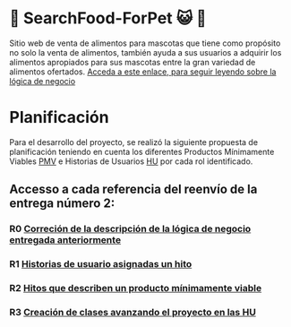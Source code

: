 # :meat_on_bone: SearchFood-ForPet :smiley_cat: :dog:

Sitio web de venta de alimentos para mascotas que tiene como propósito no solo la venta de alimentos, también ayuda a sus usuarios a adquirir los alimentos apropiados para sus mascotas entre la gran variedad de alimentos ofertados. [Acceda a este enlace, para seguir leyendo sobre la lógica de negocio](https://github.com/ccvaillant1992/SearchFood-ForPet/blob/master/docs/LógicaNegocioDelProyecto.md) 

# Planificación

Para el desarrollo del proyecto, se realizó la siguiente propuesta de planificación teniendo en cuenta los diferentes Productos Mínimamente Viables [PMV](https://github.com/ccvaillant1992/SearchFood-PetStore/blob/master/docs/PMV.md) e Historias de Usuarios [HU](https://github.com/ccvaillant1992/SearchFood-PetStore/blob/master/docs/HU.md) por cada rol identificado.


## Accesso a cada referencia del reenvío de la entrega número 2:

### R0 [Correción de la descripción de la lógica de negocio entregada anteriormente](https://github.com/ccvaillant1992/SearchFood-PetStore/blob/master/docs/Descripci%C3%B3nDelProyecto.md)

### R1 [Historias de usuario asignadas un hito](https://github.com/ccvaillant1992/SearchFood-PetStore/blob/master/docs/HU.md)

### R2 [Hitos que describen un producto mínimamente viable](https://github.com/ccvaillant1992/SearchFood-PetStore/blob/master/docs/PMV.md)

### R3 [Creación de clases avanzando el proyecto en las HU](https://github.com/ccvaillant1992/SearchFood-PetStore/blob/master/cc.yaml)





